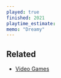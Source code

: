 ```yaml
---
played: true
finished: 2021
playtime_estimate:
memo: "Dreamy"
---
```


## Related
- [Video Games](notes/Video%20Games.md)